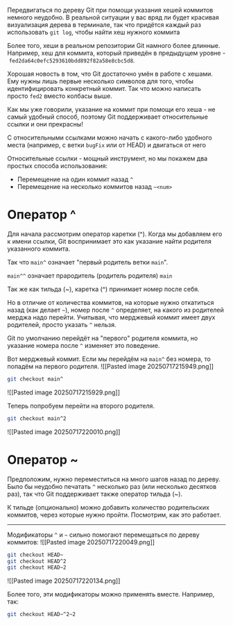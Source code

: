 Передвигаться по дереву Git при помощи указания хешей коммитов немного неудобно. В реальной ситуации у вас вряд ли будет красивая визуализация дерева в терминале, так что придётся каждый раз использовать `git log`, чтобы найти хеш нужного коммита

Более того, хеши в реальном репозитории Git намного более длинные. Например, хеш для коммита, который приведён в предыдущем уровне - `fed2da64c0efc5293610bdd892f82a58e8cbc5d8`.

Хорошая новость в том, что Git достаточно умён в работе с хешами. Ему нужны лишь первые несколько символов для того, чтобы идентифицировать конкретный коммит. Так что можно написать просто `fed2` вместо колбасы выше.

Как мы уже говорили, указание на коммит при помощи его хеша - не самый удобный способ, поэтому Git поддерживает относительные ссылки и они прекрасны!

С относительными ссылками можно начать с какого-либо удобного места (например, с ветки `bugFix` или от HEAD) и двигаться от него

Относительные ссылки - мощный инструмент, но мы покажем два простых способа использования:

- Перемещение на один коммит назад `^`
- Перемещение на несколько коммитов назад `~<num>`
# Оператор ^
Для начала рассмотрим оператор каретки (^). Когда мы добавляем его к имени ссылки, Git воспринимает это как указание найти родителя указанного коммита.

Так что `main^` означает "первый родитель ветки `main`".

`main^^` означает прародитель (родитель родителя) `main`

Так же как тильда (~), каретка (^) принимает номер после себя.

Но в отличие от количества коммитов, на которые нужно откатиться назад (как делает `~`), номер после `^` определяет, на какого из родителей мерджа надо перейти. Учитывая, что мерджевый коммит имеет двух родителей, просто указать `^` нельзя.

Git по умолчанию перейдёт на "первого" родителя коммита, но указание номера после `^` изменяет это поведение.

Вот мерджевый коммит. Если мы перейдём на `main^` без номера, то попадём на первого родителя.
![[Pasted image 20250717215949.png]]
```bash
git checkout main^
```
![[Pasted image 20250717215929.png]]

Теперь попробуем перейти на второго родителя.
```bash
git checkout main^2
```
![[Pasted image 20250717220010.png]]

# Оператор ~
Предположим, нужно переместиться на много шагов назад по дереву. Было бы неудобно печатать `^` несколько раз (или несколько десятков раз), так что Git поддерживает также оператор тильда (~).

К тильде (опционально) можно добавить количество родительских коммитов, через которые нужно пройти. Посмотрим, как это работает.

---
Модификаторы `^` и `~` сильно помогают перемещаться по дереву коммитов:
![[Pasted image 20250717220049.png]]
```bash
git checkout HEAD~
git checkout HEAD^2
git checkout HEAD~2
```
![[Pasted image 20250717220134.png]]

Более того, эти модификаторы можно применять вместе. Например, так:
```bash
git checkout HEAD~^2~2
```